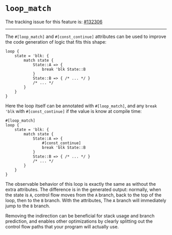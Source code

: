 # `loop_match`

The tracking issue for this feature is: [#132306]

[#132306]: https://github.com/rust-lang/rust/issues/132306

------

The `#[loop_match]` and `#[const_continue]` attributes can be used to improve the code
generation of logic that fits this shape:

```ignore (pseudo-rust)
loop {
    state = 'blk: {
        match state {
            State::A => {
                break 'blk State::B
            }
            State::B => { /* ... */ }
            /* ... */
        }
    }
}
```

Here the loop itself can be annotated with `#[loop_match]`, and any `break 'blk` with
`#[const_continue]` if the value is know at compile time:

```ignore (pseudo-rust)
#[loop_match]
loop {
    state = 'blk: {
        match state {
            State::A => {
                #[const_continue]
                break 'blk State::B
            }
            State::B => { /* ... */ }
            /* ... */
        }
    }
}
```

The observable behavior of this loop is exactly the same as without the extra attributes.
The difference is in the generated output: normally, when the state is `A`, control flow
moves from the `A` branch, back to the top of the loop, then to the `B` branch. With the
attributes, The `A` branch will immediately jump to the `B` branch.

Removing the indirection can be beneficial for stack usage and branch prediction, and
enables other optimizations by clearly splitting out the control flow paths that your
program will actually use.

